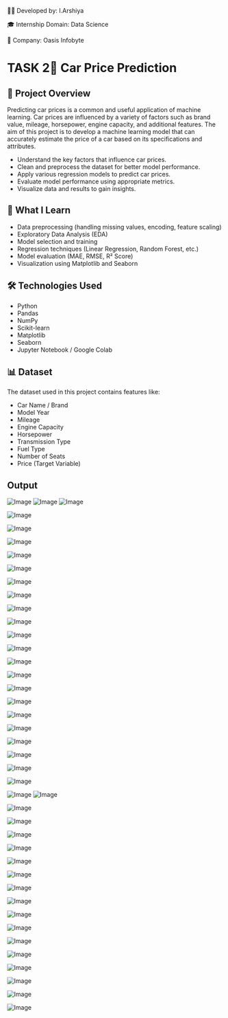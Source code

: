 👩‍💻 Developed by: I.Arshiya

🎓 Internship Domain: Data Science

🏢 Company: Oasis Infobyte

# TASK 2🚗 Car Price Prediction  

## 📌 Project Overview

Predicting car prices is a common and useful application of machine learning. Car prices are influenced by a variety of factors such as brand value, mileage, horsepower, engine capacity, and additional features. The aim of this project is to develop a machine learning model that can accurately estimate the price of a car based on its specifications and attributes.

- Understand the key factors that influence car prices.
- Clean and preprocess the dataset for better model performance.
- Apply various regression models to predict car prices.
- Evaluate model performance using appropriate metrics.
- Visualize data and results to gain insights.

## 🧠 What I Learn

- Data preprocessing (handling missing values, encoding, feature scaling)
- Exploratory Data Analysis (EDA)
- Model selection and training
- Regression techniques (Linear Regression, Random Forest, etc.)
- Model evaluation (MAE, RMSE, R² Score)
- Visualization using Matplotlib and Seaborn

## 🛠️ Technologies Used

- Python
- Pandas
- NumPy
- Scikit-learn
- Matplotlib
- Seaborn
- Jupyter Notebook / Google Colab

## 📊 Dataset

The dataset used in this project contains features like:
- Car Name / Brand
- Model Year
- Mileage
- Engine Capacity
- Horsepower
- Transmission Type
- Fuel Type
- Number of Seats
- Price (Target Variable)

## Output
![Image](https://github.com/user-attachments/assets/c0c14249-b5ed-46d5-9e4c-db00a9085939)
![Image](https://github.com/user-attachments/assets/fa9a6fed-5f54-443d-8006-0db55e33bc0a)
![Image](https://github.com/user-attachments/assets/252b22c2-ca97-4b52-a4cc-d712c0fffe3e)

![Image](https://github.com/user-attachments/assets/9d342b0c-54cf-4cac-93ee-b5ccc08a867a)

![Image](https://github.com/user-attachments/assets/51ae1da3-7c6a-4cca-a7d6-e53b378075dd)

![Image](https://github.com/user-attachments/assets/80726b1a-7893-4b48-bd40-0c7d4940181f)

![Image](https://github.com/user-attachments/assets/307a9197-227b-4d0d-b537-a35ac2710d68)

![Image](https://github.com/user-attachments/assets/177723b6-ace3-46f2-850e-88dd68301441)

![Image](https://github.com/user-attachments/assets/8d6f0027-3265-45cb-9134-87caba6a6b56)

![Image](https://github.com/user-attachments/assets/3784fa1d-7c9e-4ba7-84ad-3b1845c5733f)

![Image](https://github.com/user-attachments/assets/7c2f459e-d2e3-4c56-84c6-28dd69b18620)

![Image](https://github.com/user-attachments/assets/de5d3bdf-811c-433b-9167-b66e70e31820)

![Image](https://github.com/user-attachments/assets/216a2e55-55f1-4347-b7ef-6a47f4bf46b4)

![Image](https://github.com/user-attachments/assets/805e1d15-059e-40b6-b5cc-0bd1b9b29077)

![Image](https://github.com/user-attachments/assets/271ac91e-17fd-4455-8942-dd0a18c45304)

![Image](https://github.com/user-attachments/assets/49770423-a18c-4642-a8dc-1542ae5cc565)

![Image](https://github.com/user-attachments/assets/09ae29d7-da4b-49aa-aa11-0c7e1e623348)

![Image](https://github.com/user-attachments/assets/0cf7f9d6-c91d-4534-8692-9ce4177eb1b4)

![Image](https://github.com/user-attachments/assets/98315824-e36c-47a4-806b-8ab96184417d)

![Image](https://github.com/user-attachments/assets/227c0651-4745-42cc-a365-df0b1618b2b2)

![Image](https://github.com/user-attachments/assets/b1e13366-0de8-4aa7-be54-a5985c560441)

![Image](https://github.com/user-attachments/assets/cc947b02-409b-4357-8461-b68afb799121)

![Image](https://github.com/user-attachments/assets/776eae2b-8014-41f7-b461-9263c3aa09d9)

![Image](https://github.com/user-attachments/assets/02dcf4cc-1afe-44eb-8dca-56a29bc96ce2)

![Image](https://github.com/user-attachments/assets/b44ddd97-ac17-4e96-9e0e-5075180975c8)
![Image](https://github.com/user-attachments/assets/16024029-d7b4-4706-bc3d-01823eea6a41)

![Image](https://github.com/user-attachments/assets/b6067690-3fc6-4c0b-b45d-1cfdf3c37e24)

![Image](https://github.com/user-attachments/assets/25104629-ed0e-415f-8c75-6792c07300bd)

![Image](https://github.com/user-attachments/assets/8036ddf5-c5e9-4500-9239-7400fe7ab6e5)

![Image](https://github.com/user-attachments/assets/1cfb1e65-4512-46a0-90d5-53a5f3d56916)

![Image](https://github.com/user-attachments/assets/f0727c13-5c44-4305-adcb-b52caaeb1b02)

![Image](https://github.com/user-attachments/assets/8745db60-0805-4bbe-a644-715e5922324a)

![Image](https://github.com/user-attachments/assets/7cba3309-4fa1-484c-bcd5-f988649ac94e)

![Image](https://github.com/user-attachments/assets/a884425a-74af-49f9-845f-05528a75f5c2)

![Image](https://github.com/user-attachments/assets/618855b8-297f-4936-8200-c150f9d82e7c)

![Image](https://github.com/user-attachments/assets/d6a6d3cd-c2d2-4a11-adf2-5f2d0da09352)

![Image](https://github.com/user-attachments/assets/74feb507-5bf0-49e6-ab4f-318ee9000858)

![Image](https://github.com/user-attachments/assets/107ea0ac-b4a9-4d7a-9bfe-ca745b27f8af)

![Image](https://github.com/user-attachments/assets/43c1dc27-00bf-45de-9996-67d6cafd2700)

![Image](https://github.com/user-attachments/assets/22dac3ef-2872-4d10-a8b5-51cc946cfb5a)

![Image](https://github.com/user-attachments/assets/267772da-ecc8-4727-833a-4dda8be97163)

![Image](https://github.com/user-attachments/assets/fe3c95be-2346-415e-b29e-671eb6f20c02)











